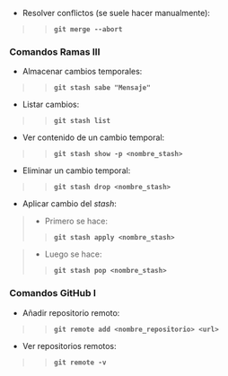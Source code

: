 * Resolver conflictos (se suele hacer manualmente):
>>**`git merge --abort`**

### Comandos Ramas III
* Almacenar cambios temporales:
>>**`git stash sabe "Mensaje"`**

* Listar cambios:
>>**`git stash list`**

* Ver contenido de un cambio temporal:  
>>**`git stash show -p <nombre_stash>`**

* Eliminar un cambio temporal:  
>>**`git stash drop <nombre_stash>`**

* Aplicar cambio del *stash*:
>	* Primero se hace:
>>**`git stash apply <nombre_stash>`**

>	* Luego se hace:
>>**`git stash pop <nombre_stash>`**  

### Comandos GitHub I

* Añadir repositorio remoto:  
>>**`git remote add <nombre_repositorio> <url>`**

* Ver repositorios remotos:  
>>**`git remote -v`**
